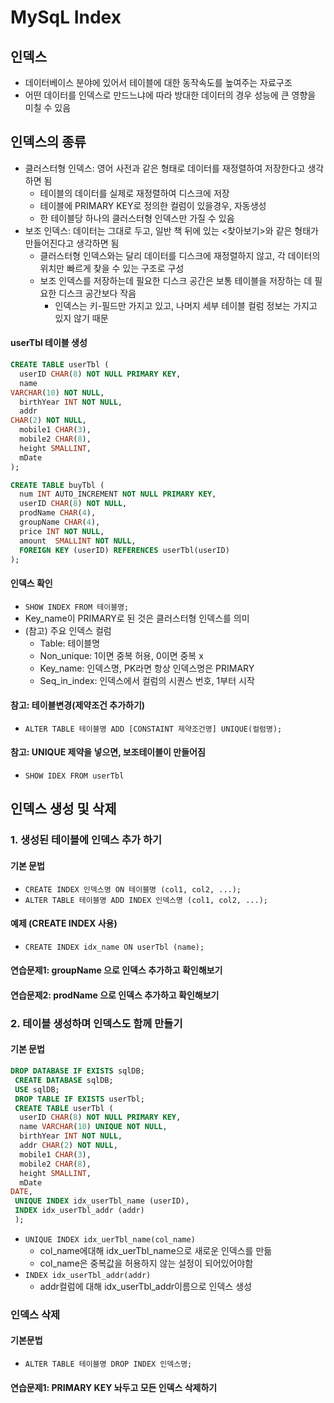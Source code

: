 # MySqL Index
## 인덱스
* 데이터베이스 분야에 있어서 테이블에 대한 동작속도를 높여주는 자료구조
* 어떤 데이터를 인덱스로 만드느냐에 따라 방대한 데이터의 경우 성능에 큰 영향을 미칠 수 있음

## 인덱스의 종류
* 클러스터형 인덱스: 영어 사전과 같은 형태로 데이터를 재정렬하여 저장한다고 생각하면 됨
  * 테이블의 데이터를 실제로 재정렬하여 디스크에 저장
  * 테이블에 PRIMARY KEY로 정의한 컬럼이 있을경우, 자동생성
  * 한 테이블당 하나의 클러스터형 인덱스만 가질 수 있음
* 보조 인덱스: 데이터는 그대로 두고, 일반 책 뒤에 있는 <찾아보기>와 같은 형태가 만들어진다고 생각하면 됨
  * 클러스터형 인덱스와는 달리 데이터를 디스크에 재정렬하지 않고, 각 데이터의 위치만 빠르게 찾을 수 있는 구조로 구성
  * 보조 인덱스를 저장하는데 필요한 디스크 공간은 보통 테이블을 저장하는 데 필요한 디스크 공간보다 작음
    * 인덱스는 키-필드만 가지고 있고, 나머지 세부 테이블 컬럼 정보는 가지고 있지 않기 때문
  

#### userTbl 테이블 생성
```sql
CREATE TABLE userTbl (
  userID CHAR(8) NOT NULL PRIMARY KEY,
  name  
VARCHAR(10) NOT NULL,
  birthYear INT NOT NULL,
  addr  
CHAR(2) NOT NULL,
  mobile1 CHAR(3),
  mobile2 CHAR(8),
  height SMALLINT,
  mDate  
);

CREATE TABLE buyTbl (
  num INT AUTO_INCREMENT NOT NULL PRIMARY KEY,
  userID CHAR(8) NOT NULL,
  prodName CHAR(4),
  groupName CHAR(4),
  price INT NOT NULL,
  amount  SMALLINT NOT NULL,
  FOREIGN KEY (userID) REFERENCES userTbl(userID)
);
```

#### 인덱스 확인
* `SHOW INDEX FROM 테이블명;`
* Key_name이 PRIMARY로 된 것은 클러스터형 인덱스를 의미
* (참고) 주요 인덱스 컬럼
  * Table: 테이블명
  * Non_unique: 1이면 중복 허용, 0이면 중복 x
  * Key_name: 인덱스명, PK라면 항상 인덱스명은 PRIMARY
  * Seq_in_index: 인덱스에서 컬럼의 시퀀스 번호, 1부터 시작

#### 참고: 테이블변경(제약조건 추가하기)
* `ALTER TABLE 테이블명 ADD [CONSTAINT 제약조건명] UNIQUE(컬럼명);`

#### 참고: UNIQUE 제약을 넣으면, 보조테이블이 만들어짐
* `SHOW IDEX FROM userTbl`


## 인덱스 생성 및 삭제
### 1. 생성된 테이블에 인덱스 추가 하기
#### 기본 문법
* `CREATE INDEX 인덱스명 ON 테이블명 (col1, col2, ...);`
* `ALTER TABLE 테이블명 ADD INDEX 인덱스명 (col1, col2, ...);`
#### 예제 (CREATE INDEX 사용)
* `CREATE INDEX idx_name ON userTbl (name);`

#### 연습문제1: groupName 으로 인덱스 추가하고 확인해보기
#### 연습문제2: prodName 으로 인덱스 추가하고 확인해보기

### 2. 테이블 생성하며 인덱스도 함께 만들기
#### 기본 문법
```sql
DROP DATABASE IF EXISTS sqlDB;
 CREATE DATABASE sqlDB;
 USE sqlDB;
 DROP TABLE IF EXISTS userTbl;
 CREATE TABLE userTbl (
  userID CHAR(8) NOT NULL PRIMARY KEY,
  name VARCHAR(10) UNIQUE NOT NULL,
  birthYear INT NOT NULL,
  addr CHAR(2) NOT NULL,
  mobile1 CHAR(3),
  mobile2 CHAR(8),
  height SMALLINT,
  mDate  
DATE,
 UNIQUE INDEX idx_userTbl_name (userID),
 INDEX idx_userTbl_addr (addr)
 );
```
* `UNIQUE INDEX idx_uerTbl_name(col_name)`
  * col_name에대해 idx_uerTbl_name으로 새로운 인덱스를 만듦
  * col_name은 중복값을 허용하지 않는 설정이 되어있어야함
* `INDEX idx_userTbl_addr(addr)`
  * addr컬럼에 대해 idx_userTbl_addr이름으로 인덱스 생성

### 인덱스 삭제
#### 기본문법
* `ALTER TABLE 테이블명 DROP INDEX 인덱스명;`

#### 연습문제1: PRIMARY KEY 놔두고 모든 인덱스 삭제하기
